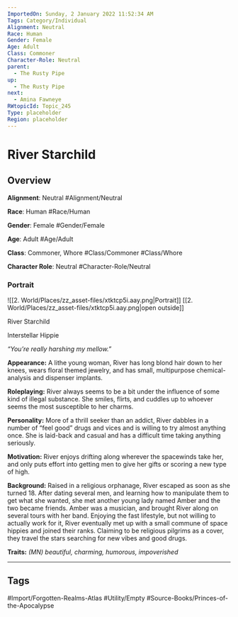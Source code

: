 ```yaml
---
ImportedOn: Sunday, 2 January 2022 11:52:34 AM
Tags: Category/Individual
Alignment: Neutral
Race: Human
Gender: Female
Age: Adult
Class: Commoner
Character-Role: Neutral
parent:
  - The Rusty Pipe
up:
  - The Rusty Pipe
next:
  - Amina Fawneye
RWtopicId: Topic_245
Type: placeholder
Region: placeholder
---
```

# River Starchild
## Overview
**Alignment**: Neutral
#Alignment/Neutral

**Race**: Human
#Race/Human

**Gender**: Female
#Gender/Female

**Age**: Adult
#Age/Adult

**Class**: Commoner, Whore
#Class/Commoner #Class/Whore

**Character Role**: Neutral
#Character-Role/Neutral

### Portrait
![[2. World/Places/zz_asset-files/xtktcp5i.aay.png|Portrait]]
[[2. World/Places/zz_asset-files/xtktcp5i.aay.png|open outside]]

River Starchild

Interstellar Hippie

*“You’re really harshing my mellow.”*

**Appearance:** A lithe young woman, River has long blond hair down to her knees, wears floral themed jewelry, and has small, multipurpose chemical-analysis and dispenser implants.

**Roleplaying:** River always seems to be a bit under the influence of some kind of illegal substance. She smiles, flirts, and cuddles up to whoever seems the most susceptible to her charms.

**Personality:** More of a thrill seeker than an addict, River dabbles in a number of “feel good” drugs and vices and is willing to try almost anything once. She is laid-back and casual and has a difficult time taking anything seriously.

**Motivation:** River enjoys drifting along wherever the spacewinds take her, and only puts effort into getting men to give her gifts or scoring a new type of high.

**Background:** Raised in a religious orphanage, River escaped as soon as she turned 18. After dating several men, and learning how to manipulate them to get what she wanted, she met another young lady named Amber and the two became friends. Amber was a musician, and brought River along on several tours with her band. Enjoying the fast lifestyle, but not willing to actually work for it, River eventually met up with a small commune of space hippies and joined their ranks. Claiming to be religious pilgrims as a cover, they travel the stars searching for new vibes and good drugs.

**Traits:** *(MN) beautiful, charming, humorous, impoverished*


---
## Tags
#Import/Forgotten-Realms-Atlas #Utility/Empty #Source-Books/Princes-of-the-Apocalypse

